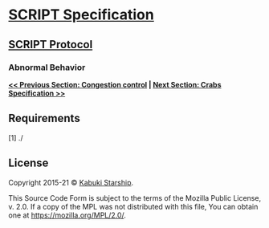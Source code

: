 # [SCRIPT Specification](../)

## [SCRIPT Protocol](./)

### Abnormal Behavior

**[<< Previous Section: Congestion control](CongestionControl) | [Next Section: Crabs Specification >>](./CrabsSpecification)**

## Requirements

[1] ./

## License

Copyright 2015-21 © [Kabuki Starship](https://kabukistarship.com).

This Source Code Form is subject to the terms of the Mozilla Public License, v. 2.0. If a copy of the MPL was not distributed with this file, You can obtain one at <https://mozilla.org/MPL/2.0/>.
